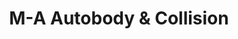 ---
title: "M-A Autobody & Collision"
url: /surrey/m-a-autobody-und-collision/
shop: Autowerkstatt
---